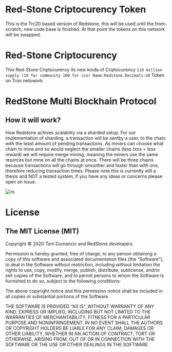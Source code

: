 # Red-Stone Criptocurency Token
This is the Trc20 based version of Redstone, this will be used until the from-scratch, new code base is finished. At that point the tokens on this network will be swapped.

# Red-Stone Criptocurency

This Red-Stone Criptocurency its new kinda of Criptocurency 
`
110 million supply (10 for community 100 for ico)
Name:Redstone
Decimals:18
`
Token on Tron netowork
# RedStone Multi Blockhain Protocol

## How it will work?
How Redstone achives scalablity via a sharded setup.
For our implementation of sharding, a transaction will be sentby a user, to the chain with the least amount of pending transactions. As miners can choose what chain to mine and so would neglect the smaller chains (less txns =  less reward) we will require merge mining, meaning the miners use the same resorces but mine on all the chains at once. There will be three chains because transactions will go through smoother and faster than with one, therefore reducing transaction times. 
Please note this is currently still a thesis and NOT a tested system, if you have any ideas or concerns please open an issue.

![rs](https://miro.medium.com/max/368/1*xP-zfedDLDzPgz6ER2XnAw.jpeg)

# License

## The MIT License (MIT)
Copyright © 2020 Toni Dumancic and RedStone developers

Permission is hereby granted, free of charge, to any person obtaining a copy of this software and associated documentation files (the “Software”), to deal in the Software without restriction, including without limitation the rights to use, copy, modify, merge, publish, distribute, sublicense, and/or sell copies of the Software, and to permit persons to whom the Software is furnished to do so, subject to the following conditions:

The above copyright notice and this permission notice shall be included in all copies or substantial portions of the Software.

THE SOFTWARE IS PROVIDED “AS IS”, WITHOUT WARRANTY OF ANY KIND, EXPRESS OR IMPLIED, INCLUDING BUT NOT LIMITED TO THE WARRANTIES OF MERCHANTABILITY, FITNESS FOR A PARTICULAR PURPOSE AND NONINFRINGEMENT. IN NO EVENT SHALL THE AUTHORS OR COPYRIGHT HOLDERS BE LIABLE FOR ANY CLAIM, DAMAGES OR OTHER LIABILITY, WHETHER IN AN ACTION OF CONTRACT, TORT OR OTHERWISE, ARISING FROM, OUT OF OR IN CONNECTION WITH THE SOFTWARE OR THE USE OR OTHER DEALINGS IN THE SOFTWARE.

